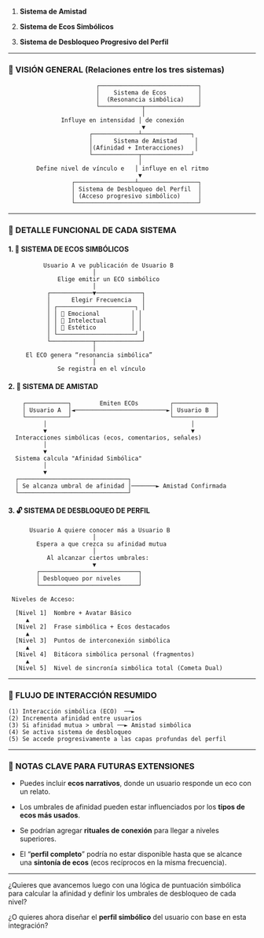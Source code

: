 
<!-- Perfecto, César. A continuación te presento un **diseño detallado en ASCII-Art** que integra los **tres sistemas clave de COMETA**: -->

1. **Sistema de Amistad**

2. **Sistema de Ecos Simbólicos**

3. **Sistema de Desbloqueo Progresivo del Perfil**


---

### 🧠 VISIÓN GENERAL (Relaciones entre los tres sistemas)

```text
                         ┌────────────────────────────┐
                         │    Sistema de Ecos         │
                         │  (Resonancia simbólica)    │
                         └────────────┬───────────────┘
                                      │
               Influye en intensidad │ de conexión
                                      ▼
                       ┌─────────────┴──────────────┐
                       │      Sistema de Amistad     │
                       │(Afinidad + Interacciones)   │
                       └─────────────┬──────────────┘
                                     │
        Define nivel de vínculo e   │ influye en el ritmo
                                     ▼
                  ┌─────────────────┴─────────────────┐
                  │ Sistema de Desbloqueo del Perfil  │
                  │ (Acceso progresivo simbólico)     │
                  └───────────────────────────────────┘
```

---

### 🧩 DETALLE FUNCIONAL DE CADA SISTEMA

#### 1. 🌟 SISTEMA DE ECOS SIMBÓLICOS

```text
          Usuario A ve publicación de Usuario B
                        │
              Elige emitir un ECO simbólico
                        │
           ┌────────────▼─────────────┐
           │      Elegir Frecuencia   │
           │ ┌──────────────────────┐ │
           │ │ 💓 Emocional         │ │
           │ │ 🧠 Intelectual       │ │
           │ │ 🎨 Estético          │ │
           │ └──────────────────────┘ │
           └────────────┬─────────────┘
                        │
     El ECO genera “resonancia simbólica”
                        │
              Se registra en el vínculo
```

#### 2. 🤝 SISTEMA DE AMISTAD

```text
    ┌────────────┐        Emiten ECOs         ┌────────────┐
    │ Usuario A  │◄──────────────────────────►│ Usuario B  │
    └────────────┘                            └────────────┘
          │                                         │
          ▼                                         ▼
  Interacciones simbólicas (ecos, comentarios, señales)
          │
          ▼
  Sistema calcula "Afinidad Simbólica"
          │
          ▼
  ┌───────────────────────────────┐
  │ Se alcanza umbral de afinidad │───────► Amistad Confirmada
  └───────────────────────────────┘
```

#### 3. 🔓 SISTEMA DE DESBLOQUEO DE PERFIL

```text
      Usuario A quiere conocer más a Usuario B
                        │
        Espera a que crezca su afinidad mutua
                        │
           Al alcanzar ciertos umbrales:
                        ▼
        ┌────────────────────────────┐
        │ Desbloqueo por niveles     │
        └────────────────────────────┘

 Niveles de Acceso:

  [Nivel 1]  Nombre + Avatar Básico
     ▲
  [Nivel 2]  Frase simbólica + Ecos destacados
     ▲
  [Nivel 3]  Puntos de interconexión simbólica
     ▲
  [Nivel 4]  Bitácora simbólica personal (fragmentos)
     ▲
  [Nivel 5]  Nivel de sincronía simbólica total (Cometa Dual)
```

---

### 🔄 FLUJO DE INTERACCIÓN RESUMIDO

```text
(1) Interacción simbólica (ECO)  ──►
(2) Incrementa afinidad entre usuarios
(3) Si afinidad mutua > umbral ──► Amistad simbólica
(4) Se activa sistema de desbloqueo
(5) Se accede progresivamente a las capas profundas del perfil
```

---

### 📌 NOTAS CLAVE PARA FUTURAS EXTENSIONES

- Puedes incluir **ecos narrativos**, donde un usuario responde un eco con un relato.

- Los umbrales de afinidad pueden estar influenciados por los **tipos de ecos más usados**.

- Se podrían agregar **rituales de conexión** para llegar a niveles superiores.

- El “**perfil completo**” podría no estar disponible hasta que se alcance una **sintonía de ecos** (ecos recíprocos en la misma frecuencia).


---

¿Quieres que avancemos luego con una lógica de puntuación simbólica para calcular la afinidad y definir los umbrales de desbloqueo de cada nivel?

¿O quieres ahora diseñar el **perfil simbólico** del usuario con base en esta integración?
